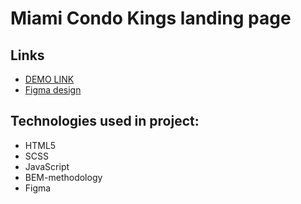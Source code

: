 # Miami Condo Kings landing page
## Links
- [DEMO LINK](https://vadym-mishchenko.github.io/layout_miami/)
- [Figma design](https://www.figma.com/file/nHz8bflIwJaWP3P99vKTH5/miami_home_new?node-id=16033%3A3)

## Technologies used in project:
- HTML5
- SCSS
- JavaScript
- BEM-methodology
- Figma

